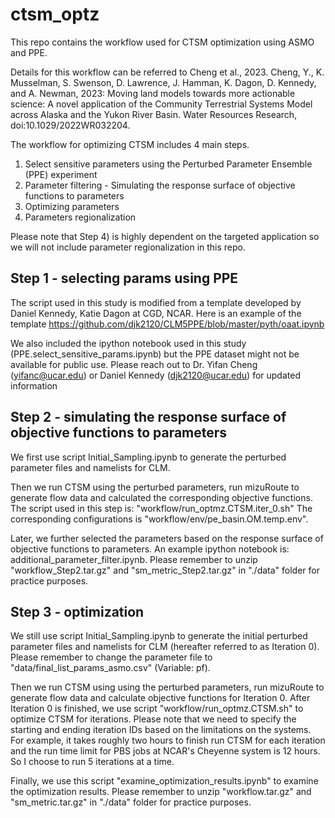 # ctsm_optz
This repo contains the workflow used for CTSM optimization using ASMO and PPE.

Details for this workflow can be referred to Cheng et al., 2023.
Cheng, Y., K. Musselman, S. Swenson, D. Lawrence, J. Hamman, K. Dagon, D. Kennedy, and A. Newman, 2023: Moving land models towards more actionable science: A novel application of the Community Terrestrial Systems Model across Alaska and the Yukon River Basin. Water Resources Research, doi:10.1029/2022WR032204.

The workflow for optimizing CTSM includes 4 main steps.
1) Select sensitive parameters using the Perturbed Parameter Ensemble (PPE) experiment
2) Parameter filtering - Simulating the response surface of objective functions to parameters
3) Optimizing parameters
4) Parameters regionalization

Please note that Step 4) is highly dependent on the targeted application so we will not include parameter regionalization in this repo. 

## Step 1 - selecting params using PPE

The script used in this study is modified from a template developed by Daniel Kennedy, Katie Dagon at CGD, NCAR. Here is an example of the template
https://github.com/djk2120/CLM5PPE/blob/master/pyth/oaat.ipynb

We also included the ipython notebook used in this study (PPE.select_sensitive_params.ipynb) but the PPE dataset might not be available for public use. 
Please reach out to Dr. Yifan Cheng (yifanc@ucar.edu) or Daniel Kennedy (djk2120@ucar.edu) for updated information


## Step 2 - simulating the response surface of objective functions to parameters

We first use script Initial_Sampling.ipynb to generate the perturbed parameter files and namelists for CLM.

Then we run CTSM using the perturbed parameters, run mizuRoute to generate flow data and calculated the corresponding objective functions. The script used in this step is: "workflow/run_optmz.CTSM.iter_0.sh" The corresponding configurations is "workflow/env/pe_basin.OM.temp.env".

Later, we further selected the parameters based on the response surface of objective functions to parameters. An example ipython notebook is: additional_parameter_filter.ipynb. Please remember to unzip "workflow_Step2.tar.gz" and "sm_metric_Step2.tar.gz" in "./data" folder for practice purposes.

## Step 3 - optimization

We still use script Initial_Sampling.ipynb to generate the initial perturbed parameter files and namelists for CLM (hereafter referred to as Iteration 0). Please remember to change the parameter file to "data/final_list_params_asmo.csv" (Variable: pf).

Then we run CTSM using using the perturbed parameters, run mizuRoute to generate flow data and calculate objective functions for Iteration 0. After Iteration 0 is finished, we use script "workflow/run_optmz.CTSM.sh" to optimize CTSM for iterations. Please note that we need to specify the starting and ending iteration IDs based on the limitations on the systems. For example, it takes roughly two hours to finish run CTSM for each iteration and the run time limit for PBS jobs at NCAR's Cheyenne system is 12 hours. So I choose to run 5 iterations at a time.

Finally, we use this script "examine_optimization_results.ipynb" to examine the optimization results. Please remember to unzip "workflow.tar.gz" and "sm_metric.tar.gz" in "./data" folder for practice purposes.



